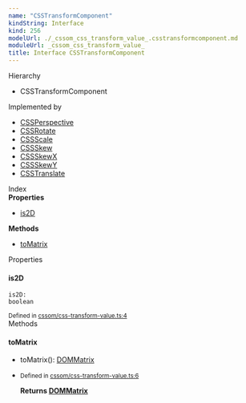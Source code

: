 ```yaml
---
name: "CSSTransformComponent"
kindString: Interface
kind: 256
modelUrl: ./_cssom_css_transform_value_.csstransformcomponent.md
moduleUrl: _cssom_css_transform_value_
title: Interface CSSTransformComponent
---
```



<section class="pt-2 tsd-panel tsd-hierarchy">
<div class="lead">Hierarchy</div>
<ul class="pl-3 tsd-hierarchy list-style-initial">
<li>
<span class="target">CSSTransformComponent</span>

</li>
</ul>

</section>


<section class="pt-2 tsd-panel">
<div class="lead">Implemented by</div>
<ul class="pl-3 tsd-hierarchy">
<li><a href="../_cssom_css_perspective_.cssperspective/" class="tsd-signature-type">CSSPerspective</a></li>
<li><a href="../_cssom_css_rotate_.cssrotate/" class="tsd-signature-type">CSSRotate</a></li>
<li><a href="../_cssom_css_scale_.cssscale/" class="tsd-signature-type">CSSScale</a></li>
<li><a href="../_cssom_css_skew_.cssskew/" class="tsd-signature-type">CSSSkew</a></li>
<li><a href="../_cssom_css_skew_x_.cssskewx/" class="tsd-signature-type">CSSSkewX</a></li>
<li><a href="../_cssom_css_skew_y_.cssskewy/" class="tsd-signature-type">CSSSkewY</a></li>
<li><a href="../_cssom_css_translate_.csstranslate/" class="tsd-signature-type">CSSTranslate</a></li>
</ul>
</section>



<section >
<div class="lead pb-2">Index</div>
<section class="tsd-panel tsd-index-panel">
<div class="tsd-index-content">
<section class="tsd-index-section ">
<strong>Properties</strong>
<ul>
<li class="tsd-kind-property tsd-parent-kind-interface"><a href="../_cssom_css_transform_value_.csstransformcomponent/#is2d" class="tsd-kind-icon">is2D</a></li>
</ul>
</section>
<section class="tsd-index-section ">
<strong>Methods</strong>
<ul>
<li class="tsd-kind-method tsd-parent-kind-interface"><a href="../_cssom_css_transform_value_.csstransformcomponent/#tomatrix" class="tsd-kind-icon">to<wbr>Matrix</a></li>
</ul>
</section>
</div>
</section>
</section>
<section>
<div class="lead">Properties</div>
<section class="pb-4 pt-2 tsd-kind-property tsd-parent-kind-interface">
<div class="d-flex flex-row">

<h4 id="is2d">is2D</h4>
</div>

<code class="tsd-signature tsd-kind-icon">is2D<span class="tsd-signature-symbol">:</span> <span class="tsd-signature-type">boolean</span></code>

<aside class="tsd-sources pb-2">
<div class="d-flex flex-column">
<small class="text-muted">Defined in <a href="https://github.com/umbopepato/visua/blob/dbefde1/src/cssom/css-transform-value.ts#L4">cssom/css-transform-value.ts:4</a></small>
</div>
</aside>




</section>
</section>
<section>
<div class="lead">Methods</div>
<section class="pb-4 pt-2 tsd-kind-method tsd-parent-kind-interface">
<div class="d-flex flex-row">

<h4 id="tomatrix">to<wbr>Matrix</h4>
</div>

<ul class="tsd-signatures tsd-kind-method tsd-parent-kind-interface">
<li class="tsd-signature tsd-kind-icon">to<wbr>Matrix<span class="tsd-signature-symbol">(</span><span class="tsd-signature-symbol">)</span><span class="tsd-signature-symbol">: </span><a href="../_cssom_dom_matrix_.dommatrix/" class="tsd-signature-type">DOMMatrix</a></li>
</ul>

<ul class="tsd-descriptions">
<li class="tsd-description">
<aside class="tsd-sources pb-2">
<div class="d-flex flex-column">
<small class="text-muted">Defined in <a href="https://github.com/umbopepato/visua/blob/dbefde1/src/cssom/css-transform-value.ts#L6">cssom/css-transform-value.ts:6</a></small>
</div>
</aside>



<strong>Returns <a href="../_cssom_dom_matrix_.dommatrix/" class="tsd-signature-type">DOMMatrix</a></strong>


</li>
</ul>

</section>
</section>

